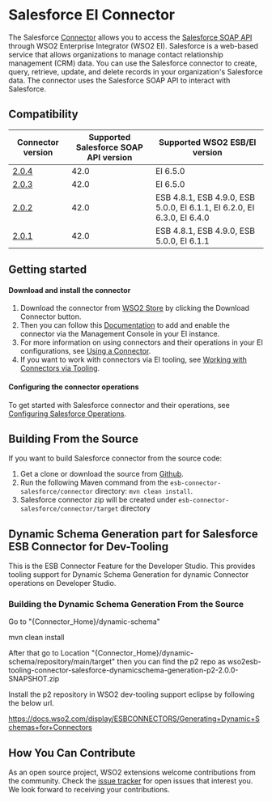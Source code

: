 # Salesforce EI Connector

The Salesforce [Connector](https://docs.wso2.com/display/EI650/Working+with+Connectors) allows you to access the [Salesforce SOAP API](https://developer.salesforce.com/docs/atlas.en-us.api.meta/api/sforce_api_quickstart_intro.htm) through WSO2 Enterprise Integrator (WSO2 EI). Salesforce is  a web-based service
that allows organizations to manage contact relationship management (CRM) data. You can use the Salesforce connector to create, query,
retrieve, update, and delete records in your organization's Salesforce data. The connector uses the Salesforce SOAP API to interact with Salesforce.


## Compatibility

| Connector version | Supported Salesforce SOAP API version | Supported WSO2 ESB/EI version |
| ------------- | ------------- | ------------- |
  [2.0.4](https://github.com/wso2-extensions/esb-connector-salesforce/tree/wso2-esb-connector-salesforce-dynamic-schema-2.0.4) | 42.0 | EI 6.5.0  |
| [2.0.3](https://github.com/wso2-extensions/esb-connector-salesforce/tree/wso2-esb-connector-salesforce-dynamic-schema-2.0.3) | 42.0 | EI 6.5.0  |
| [2.0.2](https://github.com/wso2-extensions/esb-connector-salesforce/tree/wso2-esb-connector-salesforce-dynamic-schema-2.0.2) | 42.0 | ESB 4.8.1, ESB 4.9.0, ESB 5.0.0, EI 6.1.1, EI 6.2.0, EI 6.3.0, EI 6.4.0  |
| [2.0.1](https://github.com/wso2-extensions/esb-connector-salesforce/tree/wso2-esb-connector-salesforce-dynamic-schema-2.0.1) | 42.0 | ESB 4.8.1, ESB 4.9.0, ESB 5.0.0, EI 6.1.1  |

## Getting started

#### Download and install the connector

1. Download the connector from [WSO2 Store](https://store.wso2.com/store/assets/esbconnector/details/fbb433b5-4d74-4064-84c2-e4b23c531aa2) by clicking the Download Connector button.
2. Then you can follow this [Documentation](https://docs.wso2.com/display/EI650/Working+with+Connectors+via+the+Management+Console) to add and enable the connector via the Management Console in your EI instance.
3. For more information on using connectors and their operations in your EI configurations, see [Using a Connector](https://docs.wso2.com/display/EI650/Using+a+Connector).
4. If you want to work with connectors via EI tooling, see [Working with Connectors via Tooling](https://docs.wso2.com/display/EI650/Working+with+Connectors+via+Tooling).

#### Configuring the connector operations

To get started with Salesforce connector and their operations, see [Configuring Salesforce Operations](connector/docs/config.md).


## Building From the Source

If you want to build Salesforce connector from the source code:

1. Get a clone or download the source from [Github](https://github.com/wso2-extensions/esb-connector-salesforce).
2. Run the following Maven command from the `esb-connector-salesforce/connector` directory: `mvn clean install`.
3. Salesforce connector zip will be created under `esb-connector-salesforce/connector/target` directory


## Dynamic Schema Generation part for Salesforce ESB Connector for Dev-Tooling

This is the ESB Connector Feature for the Developer Studio. This provides tooling support
for Dynamic Schema Generation for dynamic Connector operations on Developer Studio.

### Building the Dynamic Schema Generation From the Source

Go to "{Connector_Home}/dynamic-schema"

mvn clean install

After that go to Location "{Connector_Home}/dynamic-schema/repository/main/target" then you can find the p2 repo as wso2esb-tooling-connector-salesforce-dynamicschema-generation-p2-2.0.0-SNAPSHOT.zip

Install the p2 repository in WSO2 dev-tooling support eclipse by following the below url.

https://docs.wso2.com/display/ESBCONNECTORS/Generating+Dynamic+Schemas+for+Connectors


## How You Can Contribute

As an open source project, WSO2 extensions welcome contributions from the community.
Check the [issue tracker](https://github.com/wso2-extensions/esb-connector-salesforce/issues) for open issues that interest you. We look forward to receiving your contributions.
